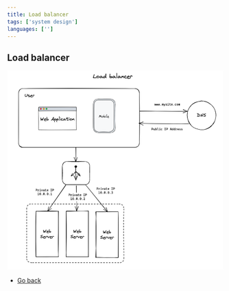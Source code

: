 ```yaml
---
title: Load balancer
tags: ['system design']
languages: ['']
---
```

## Load balancer

![Load balancer](https://raw.githubusercontent.com/AndersDeath/holy-theory/main/images/06-load-balancer.png)

* [Go back](../readme.md)